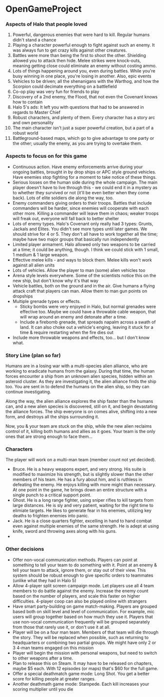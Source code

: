 # OpenGameProject

### Aspects of Halo that people loved

1.  Powerful, dangerous enemies that were hard to kill. Regular humans didn't stand a chance
2.  Playing a character powerful enough to fight against such an enemy. It was always fun to get crazy kills against other creatures.
3.  Battles were more than being the first to shoot the other. Shielding allowed you to attack then hide. Melee strikes were knock-outs, meaning getting close could eliminate an enemy without costing ammo.
4.  Lots of things happening around you, even during battles. While you're busy winning in one place, you're losing in another. Also, epic events
5.  Vehicles to be driven; all the shenanigans with the Warthog, and how the Scorpion could decimate everything on a battlefield
6.  Co-op play was very fun for friends to play
7.  Discovery of a 2nd enemy, the Flood, that not even the Covenant knows how to contain
8.  Halo 5's ads: It left you with questions that had to be answered in regards to Master Chief
9.  Robust characters, and plenty of them. Every character has a story arc and own personality
10. The main character isn't just a super powerful creation, but a part of a robust world
11. Battleground-based maps, which go to give advantage to one party or the other; usually the enemy, as you are trying to overtake them.

### Aspects to focus on for this game

-   Continuous action. Have enemy enforcements arrive during your ongoing battles, brought in by drop ships or APC style ground vehicles. Have enemies stop fighting for a moment to take notice of these things.
-   Serious losses on the human side during the whole campaign. The main player doesn't have to live through this - we could end it in a mystery as to whether they survived or not (it'll be even better when they come back). Lots of elite soldiers die along the way, too.
-   Enemy commanders giving orders to their troops. Battles that include commanders will be harder, since enemies will cooperate with each other more. Killing a commander will leave them in chaos; weaker troops will freak out, everyone will fall back to better shelter
-   Lots of enemy types. Halo's Covenant only really had 3 types: Grunts, Jackals and Elites. You didn't see more types until later games. We should strive for 4 or 5. They don't all have to work together all the time; maybe have two major groups that basically run independently
-   Limited player armament. Halo allowed only two weapons to be carried at a time; it could be anything, though. I think we could stick with 1 small, 1 medium & 1 large weapon.
-   Effective melee kills - and ways to block them. Melee kills won't work against all alien units
-   Lots of vehicles. Allow the player to man (some) alien vehicles too
-   Arena style levels everywhere. Some of the scientists notice this on the new ship, but don't know why it's that way
-   Vehicle battles, both on the ground and in the air. Give humans a flying attack craft that players can man. Allow them to man gun points on dropships
-   Multiple grenade types or effects.
    -   Sticky bombs were very enjoyed in Halo, but normal grenades were effective too. Maybe we could have a throwable cable weapon, that will wrap around an enemy and detonate after a time.
    -   Include a firebomb grenade, that spreads napalm across a swath of land. It can also choke out a vehicle's enging, leaving it stuck for a time & require restarting when the fire dies out
-   Include more throwable weapons and effects, too... but I don't know what.

### Story Line (plan so far)

Humans are in a losing war with a multi-species alien alliance, who are working to eradicate humans from the galaxy. During that time, the human forces encounter a ship from an unknown alien species, hidden within an asteroid cluster. As they are investigating it, the alien alliance finds the ship too. You are sent in to defend the humans on the alien ship, so they can continue investigating.

Along the way, the alien alliance explores the ship faster than the humans can, and a new alien species is discovered, still on it, and begin devastating the alliance forces. The ship everyone is on comes alive, shifting into a new form, and destroys all the ships surrounding it.

Now, you & your team are stuck on the ship, while the new alien reclaims control of it, killing both humans and allies as it goes. Your team is the only ones that are strong enough to face them...

### Characters

The player will work on a multi-man team (member count not yet decided).

-   Bruce. He is a heavy weapons expert, and very strong. His suite is modified to maximize his strength, but is slightly slower than the other members of his team. He has a fury about him, and is ruthless in defeating the enemy. He enjoys killing with more might than necessary. At one point in the game, he brings down an entire structure with a single punch to a critical support point.
-   Ghost. He is a long range fighter, using sniper rifles to kill targets from large distances. He is sly and very patient, waiting for the right time to elimiate targets. He likes to generate fear in his enemies, utilizing key deaths to frighten enemies into panic.
-   Jack. He is a close quarters fighter, excelling in hand to hand combat even against multiple enemies of the same strength. He is adept at using knife, sword and throwing axes along with his guns.
-

### Other decisions

-   Offer non-vocal communication methods. Players can point at something to tell your team to do something with it. Point at an enemy & tell your team to attack, ignore them, or stay out of their view. This system should be robust enough to give specific orders to teammates (unlike what they had in Halo 5)
-   Allow 4-player split screen campaign mode. Let players use all 4 team members to do battle against the enemy. Increase the enemy count based on the number of players, and scale this faster on higher difficulties. 4-player coop can also be played online with strangers
-   Have smart party-building on game match-making. Players are grouped based both on skill level and level of communication. For example, mic users will group together based on how much they use it. Players that use non-vocal communication frequently will be grouped separately from those that rarely use it, or don't use it at all.
-   Player will be on a four man team. Members of that team will die through the story. They will be replaced when possible, such as returning to headquarters or combining two partial groups. We might have only 2 or 3 4-man teams engaged on this mission
-   Player will begin the mission with personal weapons, but need to switch to other weapons after a time.
-   Plan to release this on Steam. It may have to be released on chapters, maybe $5 each. With 12 episodes (or maps) that's $60 for the full game.
-   Offer a special deathmatch game mode: Long Shot. You get a better score for killing people at greater ranges.
-   Another deathmath game mode: Stampede. Each kill increases your scoring multiplier until you die
